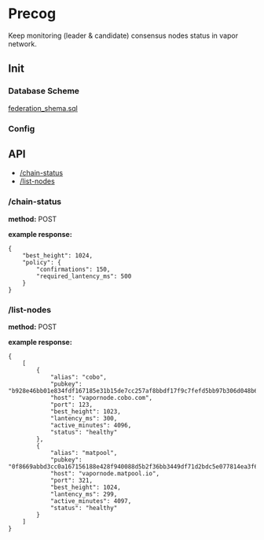 # Precog

Keep monitoring (leader & candidate) consensus nodes status in vapor network.

## Init

### Database Scheme
[federation_shema.sql](./sql_dump/federation_shema.sql)

### Config

## API

+ [/chain-status](#chain-status)
+ [/list-nodes](#list-nodes)

### /chain-status

__method:__ POST

__example response:__
```
{
    "best_height": 1024,
    "policy": {
        "confirmations": 150,
        "required_lantency_ms": 500
    } 
}
```

### /list-nodes

__method:__ POST

__example response:__
```
{
    [
        {
            "alias": "cobo",
            "pubkey": "b928e46bb01e834fdf167185e31b15de7cc257af8bbdf17f9c7fefd5bb97b306d048b6bc0da2097152c1c2ff38333c756a543adbba7030a447dcc776b8ac64ef",
            "host": "vapornode.cobo.com",
            "port": 123,
            "best_height": 1023,
            "lantency_ms": 300,
            "active_minutes": 4096,
            "status": "healthy"
        },
        {
            "alias": "matpool",
            "pubkey": "0f8669abbd3cc0a167156188e428f940088d5b2f36bb3449df71d2bdc5e077814ea3f68628eef279ed435f51ee26cff00f8bd28fabfd500bedb2a9e369f5c825",
            "host": "vapornode.matpool.io",
            "port": 321,
            "best_height": 1024,
            "lantency_ms": 299,
            "active_minutes": 4097,
            "status": "healthy"
        }
    ] 
}
```


